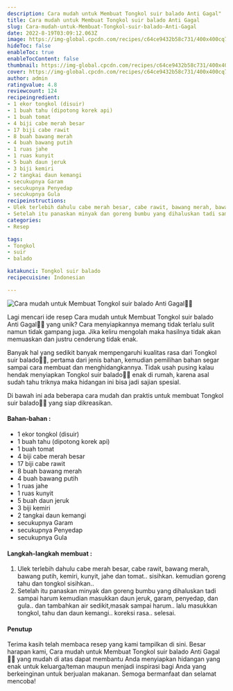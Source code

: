 ```yaml
---
description: Cara mudah untuk Membuat Tongkol suir balado Anti Gagal"
title: Cara mudah untuk Membuat Tongkol suir balado Anti Gagal
slug: Cara-mudah-untuk-Membuat-Tongkol-suir-balado-Anti-Gagal
date: 2022-8-19T03:09:12.063Z
image: https://img-global.cpcdn.com/recipes/c64ce9432b58c731/400x400cq70/photo.jpg
hideToc: false
enableToc: true
enableTocContent: false
thumbnail: https://img-global.cpcdn.com/recipes/c64ce9432b58c731/400x400cq70/photo.jpg
cover: https://img-global.cpcdn.com/recipes/c64ce9432b58c731/400x400cq70/photo.jpg
author: admin
ratingvalue: 4.8
reviewcount: 124
recipeingredient:
- 1 ekor tongkol (disuir)
- 1 buah tahu (dipotong korek api)
- 1 buah tomat
- 4 biji cabe merah besar
- 17 biji cabe rawit
- 8 buah bawang merah
- 4 buah bawang putih
- 1 ruas jahe
- 1 ruas kunyit
- 5 buah daun jeruk
- 3 biji kemiri
- 2 tangkai daun kemangi
- secukupnya Garam
- secukupnya Penyedap
- secukupnya Gula
recipeinstructions:
- Ulek terlebih dahulu cabe merah besar, cabe rawit, bawang merah, bawang putih, kemiri, kunyit, jahe dan tomat.. sisihkan. kemudian goreng tahu dan tongkol sisihkan..
- Setelah itu panaskan minyak dan goreng bumbu yang dihaluskan tadi sampai harum kemudian masukkan daun jeruk, garam, penyedap, dan gula.. dan tambahkan air sedikit,masak sampai harum.. lalu masukkan tongkol, tahu dan daun kemangi.. koreksi rasa.. selesai.
categories:
- Resep

tags:
- Tongkol
- suir
- balado

katakunci: Tongkol suir balado
recipecuisine: Indonesian

---
```


![Cara mudah untuk Membuat Tongkol suir balado Anti Gagal👩‍🍳](https://img-global.cpcdn.com/recipes/c64ce9432b58c731/400x400cq70/photo.jpg)

Lagi mencari ide resep Cara mudah untuk Membuat Tongkol suir balado Anti Gagal👩‍🍳 yang unik? Cara menyiapkannya memang tidak terlalu sulit namun tidak gampang juga. Jika keliru mengolah maka hasilnya tidak akan memuaskan dan justru cenderung tidak enak.

Banyak hal yang sedikit banyak mempengaruhi kualitas rasa dari Tongkol suir balado👩‍🍳, pertama dari jenis bahan, kemudian pemilihan bahan segar sampai cara membuat dan menghidangkannya. Tidak usah pusing kalau hendak menyiapkan Tongkol suir balado👩‍🍳 enak di rumah, karena asal sudah tahu triknya maka hidangan ini bisa jadi sajian spesial.

Di bawah ini ada beberapa cara mudah dan praktis untuk membuat Tongkol suir balado👩‍🍳 yang siap dikreasikan.

<!--inarticleads1-->

#### Bahan-bahan :

- 1 ekor tongkol (disuir)
- 1 buah tahu (dipotong korek api)
- 1 buah tomat
- 4 biji cabe merah besar
- 17 biji cabe rawit
- 8 buah bawang merah
- 4 buah bawang putih
- 1 ruas jahe
- 1 ruas kunyit
- 5 buah daun jeruk
- 3 biji kemiri
- 2 tangkai daun kemangi
- secukupnya Garam
- secukupnya Penyedap
- secukupnya Gula

<!--inarticleads2-->

#### Langkah-langkah membuat :

1. Ulek terlebih dahulu cabe merah besar, cabe rawit, bawang merah, bawang putih, kemiri, kunyit, jahe dan tomat.. sisihkan. kemudian goreng tahu dan tongkol sisihkan..
1. Setelah itu panaskan minyak dan goreng bumbu yang dihaluskan tadi sampai harum kemudian masukkan daun jeruk, garam, penyedap, dan gula.. dan tambahkan air sedikit,masak sampai harum.. lalu masukkan tongkol, tahu dan daun kemangi.. koreksi rasa.. selesai.

#### Penutup

Terima kasih telah membaca resep yang kami tampilkan di sini. Besar harapan kami, Cara mudah untuk Membuat Tongkol suir balado Anti Gagal👩‍🍳 yang mudah di atas dapat membantu Anda menyiapkan hidangan yang enak untuk keluarga/teman maupun menjadi inspirasi bagi Anda yang berkeinginan untuk berjualan makanan. Semoga bermanfaat dan selamat mencoba!